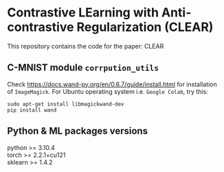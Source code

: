 # Contrastive LEarning with Anti-contrastive Regularization (CLEAR)
 
This repository contains the code for the paper: CLEAR

## C-MNIST module `corrpution_utils`

Check https://docs.wand-py.org/en/0.6.7/guide/install.html for installation of `ImageMagick`.
For Ubuntu operating system i.e. `Google Colab`, try this:
```
sudo apt-get install libmagickwand-dev
pip install wand
```

## Python & ML packages versions
python >= 3.10.4  
torch >= 2.2.1+cu121  
sklearn >= 1.4.2